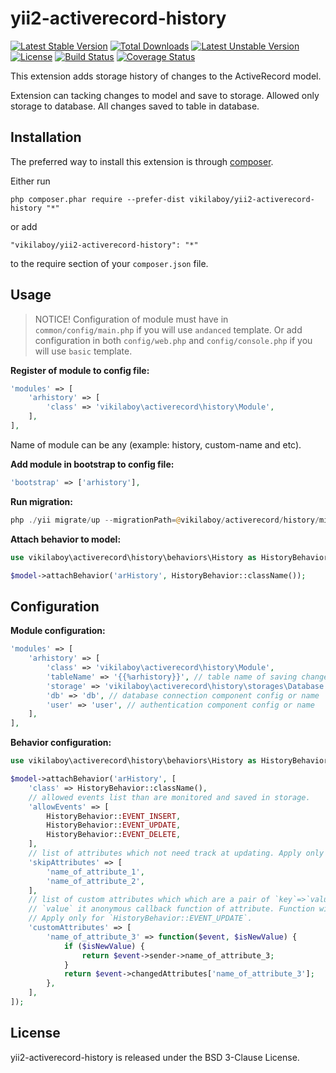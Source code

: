 yii2-activerecord-history
=========================

[![Latest Stable Version](https://poser.pugx.org/vikilaboy/yii2-activerecord-history/v/stable)](https://packagist.org/packages/vikilaboy/yii2-activerecord-history)
[![Total Downloads](https://poser.pugx.org/vikilaboy/yii2-activerecord-history/downloads)](https://packagist.org/packages/vikilaboy/yii2-activerecord-history)
[![Latest Unstable Version](https://poser.pugx.org/vikilaboy/yii2-activerecord-history/v/unstable)](https://packagist.org/packages/vikilaboy/yii2-activerecord-history)
[![License](https://poser.pugx.org/vikilaboy/yii2-activerecord-history/license)](https://packagist.org/packages/vikilaboy/yii2-activerecord-history)
[![Build Status](https://travis-ci.org/vikilaboy/yii2-activerecord-history.svg?branch=master)](https://travis-ci.org/vikilaboy/yii2-activerecord-history)
[![Coverage Status](https://coveralls.io/repos/github/vikilaboy/yii2-activerecord-history/badge.svg?branch=master)](https://coveralls.io/github/vikilaboy/yii2-activerecord-history?branch=master)

This extension adds storage history of changes to the ActiveRecord model.

Extension can tacking changes to model and save to storage.
Allowed only storage to database. All changes saved to table in database.

Installation
------------

The preferred way to install this extension is through [composer](http://getcomposer.org/download/).

Either run

```
php composer.phar require --prefer-dist vikilaboy/yii2-activerecord-history "*"
```

or add

```
"vikilaboy/yii2-activerecord-history": "*"
```

to the require section of your `composer.json` file.


Usage
-----

> NOTICE! Configuration of module must have in `common/config/main.php` if you will use `andanced` template. Or add configuration in both `config/web.php` and `config/console.php` if you will use `basic` template.

**Register of module to config file:**

```php
'modules' => [
    'arhistory' => [
        'class' => 'vikilaboy\activerecord\history\Module',
    ],
],
```

Name of module can be any (example: history, custom-name and etc).

**Add module in bootstrap to config file:**

```php
'bootstrap' => ['arhistory'],
```

**Run migration:**

```php
php ./yii migrate/up --migrationPath=@vikilaboy/activerecord/history/migrations
```

**Attach behavior to model:**

```php
use vikilaboy\activerecord\history\behaviors\History as HistoryBehavior;

$model->attachBehavior('arHistory', HistoryBehavior::className());
```

Configuration
-------------

**Module configuration:**

```php
'modules' => [
    'arhistory' => [
        'class' => 'vikilaboy\activerecord\history\Module',
        'tableName' => '{{%arhistory}}', // table name of saving changes of model
        'storage' => 'vikilaboy\activerecord\history\storages\Database', // class name of storage for saving history of active record model
        'db' => 'db', // database connection component config or name
        'user' => 'user', // authentication component config or name
    ],
],
```

**Behavior configuration:**

```php
use vikilaboy\activerecord\history\behaviors\History as HistoryBehavior;

$model->attachBehavior('arHistory', [
    'class' => HistoryBehavior::className(),
    // allowed events list than are monitored and saved in storage.
    'allowEvents' => [
        HistoryBehavior::EVENT_INSERT,
        HistoryBehavior::EVENT_UPDATE,
        HistoryBehavior::EVENT_DELETE,
    ],
    // list of attributes which not need track at updating. Apply only for `HistoryBehavior::EVENT_UPDATE`.
    'skipAttributes' => [
        'name_of_attribute_1',
        'name_of_attribute_2',
    ],
    // list of custom attributes which which are a pair of `key`=>`value` where `key` is attribute name and
    // `value` it anonymous callback function of attribute. Function will be apply for old and value information data.
    // Apply only for `HistoryBehavior::EVENT_UPDATE`.
    'customAttributes' => [
        'name_of_attribute_3' => function($event, $isNewValue) {
            if ($isNewValue) {
                return $event->sender->name_of_attribute_3; 
            }
            return $event->changedAttributes['name_of_attribute_3'];
        },
    ],
]);
```

License
-------

yii2-activerecord-history is released under the BSD 3-Clause License.
